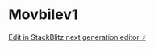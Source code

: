 # Movbilev1

[Edit in StackBlitz next generation editor ⚡️](https://stackblitz.com/~/github.com/Tezthegeneral422/Movbilev1)